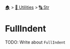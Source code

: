 <!--startTocHeader-->
[🏠](../../README.md) > [🔧 Utilities](../README.md) > [🔠 Str](README.md)
# FullIndent
<!--endTocHeader-->

TODO: Write about `FullIndent`

<!--startTocSubTopic-->
<!--endTocSubTopic-->